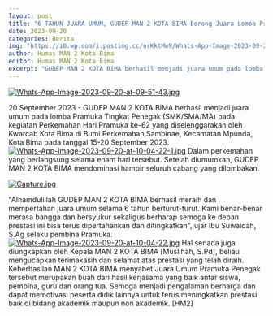 ```yaml
---
layout: post
title: "6 TAHUN JUARA UMUM, GUDEP MAN 2 KOTA BIMA Borong Juara Lomba Pramuka ke-62 Tingkat Kota Bima"
date: 2023-09-20
categories: Berita
img: "https://i0.wp.com/i.postimg.cc/nrKktMw9/Whats-App-Image-2023-09-20-at-09-51-43-1.jpg"
author: Humas MAN 2 Kota Bima
editor: Humas MAN 2 Kota Bima
excerpt: "GUDEP MAN 2 KOTA BIMA berhasil menjadi juara umum pada lomba Pramuka Tingkat Penegak (SMK/SMA/MA) pada kegiatan Perkemahan Hari Pramuka ke-62 yang diselenggarakan oleh Kwarcab Kota Bima di Bumi Perkemahan Sambinae, Kecamatan Mpunda, Kota Bima pada tanggal  15-20 September 2023."
---
```

[![Whats-App-Image-2023-09-20-at-09-51-43.jpg](https://i0.wp.com/i.postimg.cc/gcLQTDz1/Whats-App-Image-2023-09-20-at-09-51-43.jpg)](https://postimg.cc/G9rXBvsj)

20 September 2023 - GUDEP MAN 2 KOTA BIMA berhasil menjadi juara umum pada lomba Pramuka Tingkat Penegak (SMK/SMA/MA) pada kegiatan Perkemahan Hari Pramuka ke-62 yang diselenggarakan oleh Kwarcab Kota Bima di Bumi Perkemahan Sambinae, Kecamatan Mpunda, Kota Bima pada tanggal  15-20 September 2023.
[![Whats-App-Image-2023-09-20-at-10-04-22-1.jpg](https://i0.wp.com/i.postimg.cc/7ZhWSMWB/Whats-App-Image-2023-09-20-at-10-04-22-1.jpg)](https://postimg.cc/YvcRHgkg)
Dalam perkemahan yang berlangsung selama enam hari tersebut. Setelah diumumkan, GUDEP MAN 2 KOTA BIMA mendominasi hampir seluruh cabang yang dilombakan.

[![Capture.jpg](https://i0.wp.com/i.postimg.cc/76HsY30M/Capture.jpg)](https://postimg.cc/t1ctBVrY)

"Alhamdulillah GUDEP MAN 2 KOTA BIMA berhasil meraih dan mempertahan juara umum selama 6 tahun berturut-turut. Kami benar-benar merasa bangga dan bersyukur sekaligus berharap semoga ke depan prestasi ini bisa terus dipertahankan dan ditingkatkan", ujar Ibu Suwaidah, S.Ag selaku pembina Pramuka.
[![Whats-App-Image-2023-09-20-at-10-04-22.jpg](https://i0.wp.com/i.postimg.cc/sx8Zqz3G/Whats-App-Image-2023-09-20-at-10-04-22.jpg)](https://postimg.cc/FkyRk2dh)
Hal senada juga diungkapkan oleh Kepala MAN 2 KOTA BIMA [Muslihah, S.Pd], beliau mengucapkan terimakasih dan selamat atas prestasi yang telah diraih. Keberhasilan MAN 2 KOTA BIMA menyabet Juara Umum Pramuka Penegak tersebut merupakan buah dari hasil kerjasama yang baik antar siswa, pembina, guru dan orang tua. Semoga menjadi pengalaman berharga dan dapat memotivasi peserta didik lainnya untuk terus meningkatkan prestasi baik di bidang akademik maupun non akademik. [HM2]
